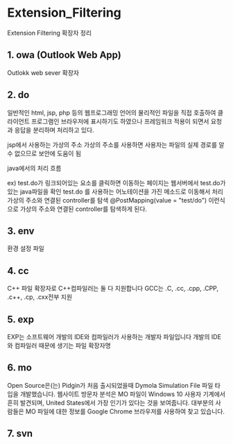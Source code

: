 # Extension_Filtering
Extension Filtering 확장자 정리 

## 1. owa (Outlook Web App)
Outlokk web sever 확장자

## 2. do
일반적인 html, jsp, php 등의 웹프로그래밍 언어의 물리적인 파일을 직접 호출하여 클라이언트 프로그램인 브라우저에 표시하기도 하였으나 프레임워크 적용이 되면서 요청과 응답을 분리하며 처리하고 있다.

jsp에서 사용하는 가상의 주소
가상의 주소를 사용하면 사용자는 파일의 실제 경로를 알 수 없으므로 보안에 도움이 됨

java에서의 처리 흐름

ex) test.do가 링크되어있는 요소를 클릭하면 이동하는 페이지는 웹서버에서 test.do가 있는 java파일을 확인
test.do 를 사용하는 어노테이션을 가진 메소드로 이동해서 처리 
가상의 주소와 연결된 controller를 탐색 @PostMapping(value = "test/do") 이런식으로 가상의 주소와 연결된 controller를 탐색하게 된다.

## 3. env
환경 설정 파일

## 4. cc
C++ 파일 확장자로 C++컴파일러는 둘 다 지원합니다
GCC는 .C, .cc, .cpp, .CPP, .c++, .cp, .cxx전부 지원

## 5. exp
EXP는 소프트웨어 개발의 IDE와 컴파일러가 사용하는 개발자 파일입니다 
개발의 IDE와 컴파일러 때문에 생기는 파일 확장자명

## 6. mo
Open Source은(는) Pidgin가 처음 출시되었을때 Dymola Simulation File 파일 타입을 개발했습니다.
웹사이트 방문자 분석은 MO 파일이 Windows 10 사용자 기계에서 흔히 발견되며, United States에서 가장 인기가 있다는 것을 보여줍니다. 
대부분의 사람들은 MO 파일에 대한 정보를 Google Chrome 브라우저를 사용하여 찾고 있습니다.

## 7. svn
